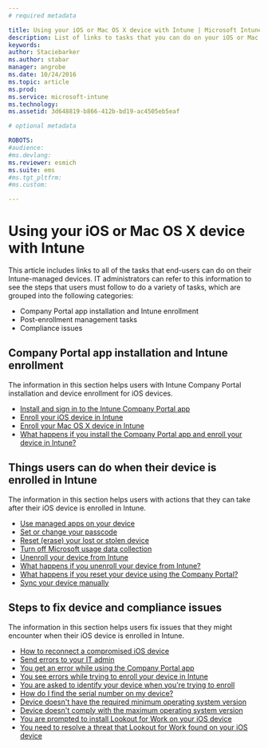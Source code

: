 ```yaml
---
# required metadata

title: Using your iOS or Mac OS X device with Intune | Microsoft Intune
description: List of links to tasks that you can do on your iOS or Mac OS X mobile device when the device is enrolled in Intune
keywords:
author: Staciebarkerms.author: stabar
manager: angrobe
ms.date: 10/24/2016
ms.topic: article
ms.prod:
ms.service: microsoft-intune
ms.technology:
ms.assetid: 3d648819-b866-412b-bd19-ac4505eb5eaf

# optional metadata

ROBOTS:
#audience:
#ms.devlang:
ms.reviewer: esmich
ms.suite: ems
#ms.tgt_pltfrm:
#ms.custom:

---
```


# Using your iOS or Mac OS X device with Intune

This article includes links to all of the tasks that end-users can do on their Intune-managed devices. IT administrators can refer to this information to see the steps that users must follow to do a variety of tasks, which are grouped into the following categories:
- Company Portal app installation and Intune enrollment
- Post-enrollment management tasks
- Compliance issues

## Company Portal app installation and Intune enrollment

The information in this section helps users with Intune Company Portal installation and device enrollment for iOS devices.

- [Install and sign in to the Intune Company Portal app](install-and-sign-in-to-the-intune-company-portal-app-ios.md)
- [Enroll your iOS device in Intune](enroll-your-device-in-intune-ios.md)
- [Enroll your Mac OS X device in Intune](enroll-your-device-in-intune-mac-os-x.md)
- [What happens if you install the Company Portal app and enroll your device in Intune?](what-happens-if-you-install-the-Company-Portal-app-and-enroll-your-device-in-intune-ios.md)

## Things users can do when their device is enrolled in Intune

The information in this section helps users with actions that they can take after their iOS device is enrolled in Intune.

- [Use managed apps on your device](use-managed-apps-on-your-device-ios.md)
- [Set or change your passcode](set-or-change-your-passcode-ios.md)
- [Reset (erase) your lost or stolen device](reset-erase-your-lost-or-stolen-device-ios.md)
- [Turn off Microsoft usage data collection](turn-off-microsoft-usage-data-collection-ios.md)
- [Unenroll your device from Intune](unenroll-your-device-from-intune-ios.md)
- [What happens if you unenroll your device from Intune?](what-happens-if-you-unenroll-your-device-from-intune-ios.md)
- [What happens if you reset your device using the Company Portal?](what-happens-if-you-reset-your-device-using-the-company-portal-ios.md)
- [Sync your device manually](sync-your-device-manually-ios.md)

## Steps to fix device and compliance issues

The information in this section helps users fix issues that they might encounter when their iOS device is enrolled in Intune.

- [How to reconnect a compromised iOS device](how-to-reconnect-a-compromised-ios-device.md)
- [Send errors to your IT admin](send-errors-to-your-it-admin-ios.md)
- [You get an error while using the Company Portal app](you-get-an-error-while-using-the-company-portal-app-ios.md)
- [You see errors while trying to enroll your device in Intune](you-see-errors-while-trying-to-enroll-your-device-in-intune-ios.md)
- [You are asked to identify your device when you're trying to enroll](you-are-asked-to-identify-your-device-when-trying-to-enroll-ios.md)
- [How do I find the serial number on my device?](how-do-i-find-the-serial-number-on-my-device-ios.md)
- [Device doesn't have the required minimum operating system version](device-doesnt-have-the-required-minimum-operating-system-version-ios.md)
- [Device doesn't comply with the maximum operating system version](device-doesnt-comply-with-the-maximum-operating-system-version-ios.md)
- [You are prompted to install Lookout for Work on your iOS device](you-are-prompted-to-install-lookout-for-work-ios.md)
- [You need to resolve a threat that Lookout for Work found on your iOS device](you-need-to-resolve-a-threat-found-by-lookout-for-work-ios.md)
